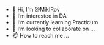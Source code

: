 - 👋 Hi, I’m @MiklRov
- 👀 I’m interested in DA
- 🌱 I’m currently learning Practicum
- 💞️ I’m looking to collaborate on ...
- 📫 How to reach me ...

<!---
MiklRov/MiklRov is a ✨ special ✨ repository because its `README.md` (this file) appears on your GitHub profile.
You can click the Preview link to take a look at your changes.
--->
